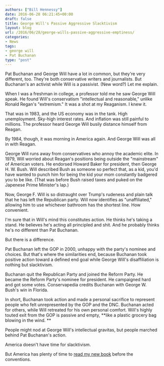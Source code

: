 ```yaml
---
authors: ["Bill Hennessy"]
date: 2016-06-28 06:21:45+00:00
draft: false
title: George Will's Passive Aggressive Slacktivism
layout: blog
url: /2016/06/28/george-wills-passive-aggressive-emptiness/
categories:
- News
tags:
- george will
- Pat Buchanan
type: "post"
---
```


Pat Buchanan and George Will have a lot in common, but they're very different, too. They're both conservative writers and journalists. But Buchanan's an activist while Will is a passivist. (New word?) Let me explain.

When I was a freshman in college, a professor told me he saw George Will speak. He found Will's conservatism "intellectual and reasonable," unlike Ronald Regan's "extremism." It was a shot at my Reaganism. I knew it.

That was in 1983, and the US economy was in the tank. High unemployment. Sky-high interest rates. And inflation was still painful to millions. The professor heard George Will busily distance himself from Reagan.

By 1984, though, it was morning in America again. And George Will was all in with Reagan.

George Will runs away from conservatives who annoy the academic elite. In 1979, Will worried about Reagan's positions being outside the "mainstream" of American voters. He endorsed Howard Baker for president, then George H. W. Bush. Will described Bush as someone so perfect that, as a kid, you'd have wanted to punch him for being the kid your mom constantly badgered you to be like. (That was before Bush raised taxes and puked on the Japenese Prime Minister's lap.)

Now, George F. Will is so distraught over Trump's rudeness and plain talk that he has left the Republican party. Will now identifies as "unaffiliated," allowing him to use whichever bathroom has the shortest line. How convenient.

I'm sure that in Will's mind this constitutes action. He thinks he's taking a stand. He believes he's acting all principled and shit. And he probably thinks he's no different than Pat Buchanan.

But there is a difference.

Pat Buchanan left the GOP in 2000, unhappy with the party's nominee and choices. But that's where the similarities end, because Buchanan took positive action toward a defined end goal while George Will's disaffiliation is nothing but slacktivism.

Buchanan quit the Republican Party and joined the Reform Party. He became the Reform Party's nominee for president. He campaigned hard and got some votes. Conservapedia credits Buchanan with George W. Bush's win in Florida.

In short, Buchanan took action and made a personal sacrifice to represent people who felt unrepresented by the GOP and the DNC. Buchanan acted for others, while Will retreated for his own personal comfort. Will's highly touted exit from the GOP is passive and empty, **like a plastic grocery bag blowing in the wind. **

People might nod at George Will's intellectual gravitas, but people marched behind Pat Buchanan's action.

America doesn't have time for slacktivism.

But America has plenty of time to [read my new book](https://hennessysview.com/turning-on-trump/) before the conventions.
